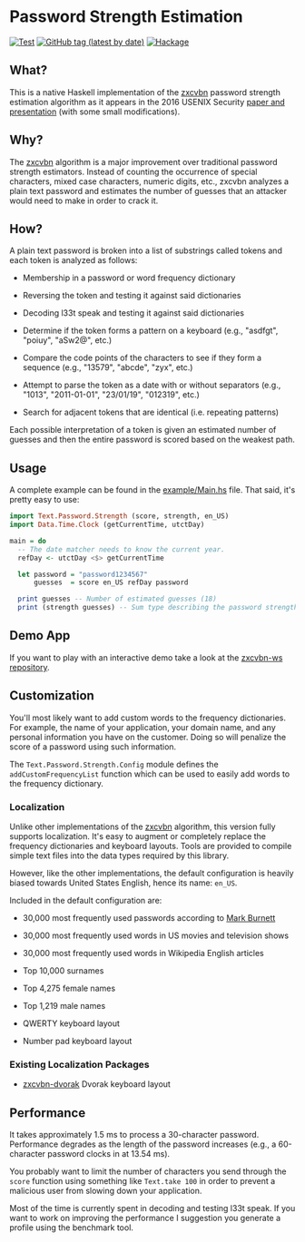 # Password Strength Estimation

[![Test](https://github.com/sthenauth/zxcvbn-hs/workflows/test/badge.svg)](https://github.com/sthenauth/zxcvbn-hs/actions)
[![GitHub tag (latest by date)](https://img.shields.io/github/v/tag/sthenauth/zxcvbn-hs?label=release)](https://github.com/pjones/nix-hs/releases)
[![Hackage](https://img.shields.io/hackage/v/zxcvbn-hs)](https://hackage.haskell.org/package/zxcvbn-hs)

## What?

This is a native Haskell implementation of the [zxcvbn][] password
strength estimation algorithm as it appears in the 2016 USENIX
Security [paper and presentation][paper] (with some small
modifications).

## Why?

The [zxcvbn][] algorithm is a major improvement over traditional
password strength estimators.  Instead of counting the occurrence of
special characters, mixed case characters, numeric digits, etc.,
zxcvbn analyzes a plain text password and estimates the number of
guesses that an attacker would need to make in order to crack it.

## How?

A plain text password is broken into a list of substrings called
tokens and each token is analyzed as follows:

  * Membership in a password or word frequency dictionary

  * Reversing the token and testing it against said dictionaries

  * Decoding l33t speak and testing it against said dictionaries

  * Determine if the token forms a pattern on a keyboard
    (e.g., "asdfgt", "poiuy", "aSw2@", etc.)

  * Compare the code points of the characters to see if they form a
    sequence (e.g., "13579", "abcde", "zyx", etc.)

  * Attempt to parse the token as a date with or without separators
    (e.g., "1013", "2011-01-01", "23/01/19", "012319", etc.)

  * Search for adjacent tokens that are identical (i.e. repeating
    patterns)

Each possible interpretation of a token is given an estimated number
of guesses and then the entire password is scored based on the weakest
path.

## Usage

A complete example can be found in the
[example/Main.hs](example/Main.hs) file.  That said, it's pretty easy
to use:

```haskell
import Text.Password.Strength (score, strength, en_US)
import Data.Time.Clock (getCurrentTime, utctDay)

main = do
  -- The date matcher needs to know the current year.
  refDay <- utctDay <$> getCurrentTime

  let password = "password1234567"
      guesses  = score en_US refDay password

  print guesses -- Number of estimated guesses (18)
  print (strength guesses) -- Sum type describing the password strength (Risky)
```

## Demo App

If you want to play with an interactive demo take a look at the
[zxcvbn-ws repository][zxcvbn-ws].

## Customization

You'll most likely want to add custom words to the frequency
dictionaries.  For example, the name of your application, your domain
name, and any personal information you have on the customer.  Doing so
will penalize the score of a password using such information.

The `Text.Password.Strength.Config` module defines the
`addCustomFrequencyList` function which can be used to easily add
words to the frequency dictionary.

### Localization

Unlike other implementations of the [zxcvbn][] algorithm, this version
fully supports localization.  It's easy to augment or completely
replace the frequency dictionaries and keyboard layouts.  Tools are
provided to compile simple text files into the data types required by
this library.

However, like the other implementations, the default configuration is
heavily biased towards United States English, hence its name: `en_US`.

Included in the default configuration are:

  * 30,000 most frequently used passwords according to [Mark Burnett][]

  * 30,000 most frequently used words in US movies and television shows

  * 30,000 most frequently used words in Wikipedia English articles

  * Top 10,000 surnames

  * Top 4,275 female names

  * Top 1,219 male names

  * QWERTY keyboard layout

  * Number pad keyboard layout

### Existing Localization Packages

  * [zxcvbn-dvorak][] Dvorak keyboard layout

## Performance

It takes approximately 1.5 ms to process a 30-character password.
Performance degrades as the length of the password increases (e.g., a
60-character password clocks in at 13.54 ms).

You probably want to limit the number of characters you send through
the `score` function using something like `Text.take 100` in order to
prevent a malicious user from slowing down your application.

Most of the time is currently spent in decoding and testing l33t
speak.  If you want to work on improving the performance I suggestion
you generate a profile using the benchmark tool.

[Mark Burnett]: https://xato.net/today-i-am-releasing-ten-million-passwords-b6278bbe7495?gi=d98e0d16566b
[paper]: https://www.usenix.org/conference/usenixsecurity16/technical-sessions/presentation/wheeler
[zxcvbn-dvorak]:https://code.devalot.com/sthenauth/zxcvbn-dvorak
[zxcvbn-ws]: https://code.devalot.com/sthenauth/zxcvbn-ws
[zxcvbn]: https://github.com/dropbox/zxcvbn
